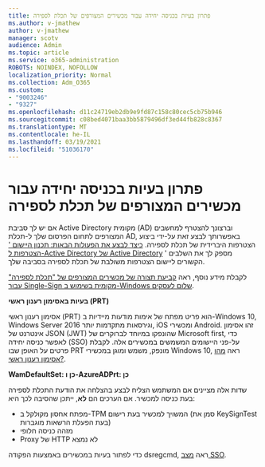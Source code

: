 ```yaml
---
title: פתרון בעיות בכניסה יחידה עבור מכשירים המצורפים של תכלת לספירה
ms.author: v-jmathew
author: v-jmathew
manager: scotv
audience: Admin
ms.topic: article
ms.service: o365-administration
ROBOTS: NOINDEX, NOFOLLOW
localization_priority: Normal
ms.collection: Adm_O365
ms.custom:
- "9003246"
- "9327"
ms.openlocfilehash: d11c24719eb2db9e9fd87c158c80cec5cb75b946
ms.sourcegitcommit: c08bed4071baa3bb5879496df3ed44fb828c8367
ms.translationtype: MT
ms.contentlocale: he-IL
ms.lasthandoff: 03/19/2021
ms.locfileid: "51036170"
---
```

# <a name="troubleshoot-single-sign-on-for-azure-ad-joined-devices"></a>פתרון בעיות בכניסה יחידה עבור מכשירים המצורפים של תכלת לספירה

אם יש לך סביבת Active Directory מקומית (AD) וברצונך להצטרף למחשבים המצורפים לתחום הפרסום שלך ל-תכלת AD, באפשרותך לבצע זאת על-ידי ביצוע הצטרפות היברידית של תכלת לספירה. [כיצד לבצע את הפעולות הבאות: תכנון היישום ' הצטרפות ל-Active Directory של Active Directory](https://docs.microsoft.com/azure/active-directory/devices/hybrid-azuread-join-plan) ' מספק לך את השלבים הקשורים ליישום הצטרפות משולבת של תכלת לספירה בסביבה שלך.

לקבלת מידע נוסף, ראה [קביעת תצורה של מכשירים המצורפים של "תכלת לספירה" עבור Single-Sign מקומית בשימוש ב-Windows שלום לעסקים](https://docs.microsoft.com/windows/security/identity-protection/hello-for-business/hello-hybrid-aadj-sso-base).

**בעיות באסימון רענון ראשי (PRT)**

אסימון רענון ראשי (PRT) הוא פריט מפתח של אימות מודעות מיידיות ב-Windows 10, Windows Server 2016 וגירסאות מתקדמות יותר, iOS ומכשירי Android. זהו אסימון אינטרנט של JSON (JWT) שהונפקו במיוחד לברוקרים של Microsoft first, כדי לאפשר כניסה יחידה (SSO) על-פני היישומים המשמשים במכשירים אלה. לקבלת פרטים על האופן שבו PRT מונפק, משמש ומוגן במכשירי Windows 10, ראה [מהו אסימון רענון ראשי?](https://docs.microsoft.com/azure/active-directory/devices/concept-primary-refresh-token).

**WamDefaultSet: כן ו-AzureADPrt: כן**

שדות אלה מציינים אם המשתמש הצליח לבצע בהצלחה את הודעת התכלת לספירה בעת כניסה למכשיר. אם הערכים הם **לא**, ייתכן שהסיבה לכך היא:

- מפתח אחסון מקולקל ב-TPM המשויך למכשיר בעת רישום (סמן את KeySignTest בעת הפעלת הרשאות מוגברות)
- מזהה כניסה חלופי
- Proxy של HTTP לא נמצא

כדי לפתור בעיות במכשירים באמצעות הפקודה dsregcmd, ראה [מצב SSO](https://docs.microsoft.com/azure/active-directory/devices/troubleshoot-device-dsregcmd#sso-state).
